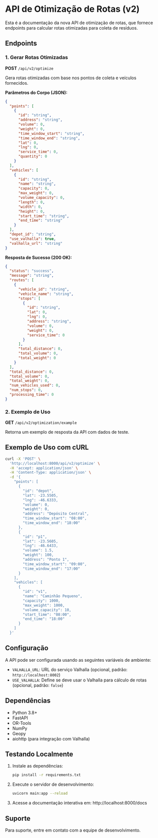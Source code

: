 # API de Otimização de Rotas (v2)

Esta é a documentação da nova API de otimização de rotas, que fornece endpoints para calcular rotas otimizadas para coleta de resíduos.

## Endpoints

### 1. Gerar Rotas Otimizadas

**POST** `/api/v2/optimize`

Gera rotas otimizadas com base nos pontos de coleta e veículos fornecidos.

**Parâmetros do Corpo (JSON):**

```json
{
  "points": [
    {
      "id": "string",
      "address": "string",
      "volume": 0,
      "weight": 0,
      "time_window_start": "string",
      "time_window_end": "string",
      "lat": 0,
      "lng": 0,
      "service_time": 0,
      "quantity": 0
    }
  ],
  "vehicles": [
    {
      "id": "string",
      "name": "string",
      "capacity": 0,
      "max_weight": 0,
      "volume_capacity": 0,
      "length": 0,
      "width": 0,
      "height": 0,
      "start_time": "string",
      "end_time": "string"
    }
  ],
  "depot_id": "string",
  "use_valhalla": true,
  "valhalla_url": "string"
}
```

**Resposta de Sucesso (200 OK):**

```json
{
  "status": "success",
  "message": "string",
  "routes": [
    {
      "vehicle_id": "string",
      "vehicle_name": "string",
      "stops": [
        {
          "id": "string",
          "lat": 0,
          "lng": 0,
          "address": "string",
          "volume": 0,
          "weight": 0,
          "service_time": 0
        }
      ],
      "total_distance": 0,
      "total_volume": 0,
      "total_weight": 0
    }
  ],
  "total_distance": 0,
  "total_volume": 0,
  "total_weight": 0,
  "num_vehicles_used": 0,
  "num_stops": 0,
  "processing_time": 0
}
```

### 2. Exemplo de Uso

**GET** `/api/v2/optimization/example`

Retorna um exemplo de resposta da API com dados de teste.

## Exemplo de Uso com cURL

```bash
curl -X 'POST' \
  'http://localhost:8000/api/v2/optimize' \
  -H 'accept: application/json' \
  -H 'Content-Type: application/json' \
  -d '{
    "points": [
      {
        "id": "depot",
        "lat": -23.5505,
        "lng": -46.6333,
        "volume": 0,
        "weight": 0,
        "address": "Depósito Central",
        "time_window_start": "08:00",
        "time_window_end": "18:00"
      },
      {
        "id": "p1",
        "lat": -23.5605,
        "lng": -46.6433,
        "volume": 1.5,
        "weight": 100,
        "address": "Ponto 1",
        "time_window_start": "09:00",
        "time_window_end": "17:00"
      }
    ],
    "vehicles": [
      {
        "id": "v1",
        "name": "Caminhão Pequeno",
        "capacity": 1000,
        "max_weight": 1000,
        "volume_capacity": 10,
        "start_time": "08:00",
        "end_time": "18:00"
      }
    ]
  }'
```

## Configuração

A API pode ser configurada usando as seguintes variáveis de ambiente:

- `VALHALLA_URL`: URL do serviço Valhalla (opcional, padrão: `http://localhost:8002`)
- `USE_VALHALLA`: Define se deve usar o Valhalla para cálculo de rotas (opcional, padrão: `false`)

## Dependências

- Python 3.8+
- FastAPI
- OR-Tools
- NumPy
- Geopy
- aiohttp (para integração com Valhalla)

## Testando Localmente

1. Instale as dependências:
   ```bash
   pip install -r requirements.txt
   ```

2. Execute o servidor de desenvolvimento:
   ```bash
   uvicorn main:app --reload
   ```

3. Acesse a documentação interativa em: http://localhost:8000/docs

## Suporte

Para suporte, entre em contato com a equipe de desenvolvimento.
